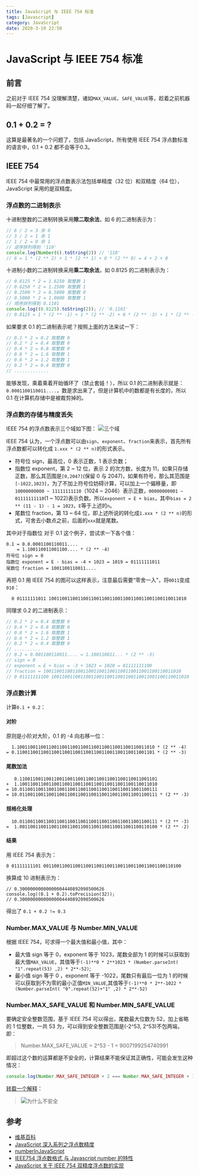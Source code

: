 ```yaml
---
title: JavaScript 与 IEEE 754 标准
tags: [Javascript]
category: JavaScript
date: 2020-3-19 22:50
---
```

# JavaScript 与 IEEE 754 标准

## 前言
之前对于 IEEE 754 没理解清楚，诸如`MAX_VALUE`、`SAFE_VALUE`等，趁着之前机器码一起仔细了解了。

## 0.1 + 0.2 = ?
这算是最著名的一个问题了，包括 JavaScript，所有使用 IEEE 754 浮点数标准的语言中，0.1 + 0.2 都不会等于0.3。

## IEEE 754
IEEE 754 中最常用的浮点数表示法包括单精度（32 位）和双精度（64 位），JavaScript 采用的是双精度。

### 浮点数的二进制表示
十进制整数的二进制转换采用**除二取余法**，如 6 的二进制表示为：
```javascript
// 6 / 2 = 3 余 0
// 3 / 2 = 1 余 1
// 1 / 2 = 0 余 1
// 逆序排列得到 '110'
console.log(Number(6).toString(2)) // '110'
// 6 = 1 * (2 ** 2) + 1 * (2 ** 1) + 0 * (2 ** 0) = 4 + 2 + 0
```
十进制小数的二进制转换采用**乘二取余法**，如 0.8125 的二进制表示为：
```javascript
// 0.8125 * 2 = 1.6250 取整数 1
// 0.6250 * 2 = 1.2500 取整数 1
// 0.2500 * 2 = 0.5000 取整数 0
// 0.5000 * 2 = 1.0000 取整数 1
// 顺序排列得到 0.1101
console.log((0.8125).toString(2)); // '0.1101'
// 0.8125 = 1 * (2 ** -1) + 1 * (2 ** -2) + 0 * (2 ** -3) + 1 * (2 ** -4)
```

如果要求 0.1 的二进制表示呢？按照上面的方法来试一下：
```javascript
// 0.1 * 2 = 0.2 取整数 0
// 0.2 * 2 = 0.4 取整数 0
// 0.4 * 2 = 0.8 取整数 0
// 0.8 * 2 = 1.6 取整数 1
// 0.6 * 2 = 1.2 取整数 1
// 0.2 * 2 = 0.4 取整数 0
// .............
```
能够发现，乘着乘着开始循环了（禁止套娃！），所以 0.1 的二进制表示就是：`0.0001100110011....`，数是求出来了，但是计算机中的数都是有长度的，所以 0.1 在计算机存储中是被裁剪掉的。

### 浮点数的存储与精度丢失
IEEE 754 的浮点数表示三个域如下图：
![三个域](https://static.gongfangwen.com/2020-03-19-2880px-General_floating_point_frac.svg.png)

IEEE 754 认为，一个浮点数可以由`sign`、`exponent`、`fraction`来表示，首先所有浮点数都可以转化成 `1.xxx * (2 ** n)`的形式表示。
 - 符号位 sign，最高位，0 表示正数，1 表示负数；
 - 指数位 exponent，第 2 ~ 12 位，表示 2 的次方数，长度为 11，如果只存储正数，那么其范围是`[0,2047]`(保留 0 与 2047)，如果有符号，那么其范围是`[-1022,1023]`，为了不加上符号位妨碍计算，可以加上一个偏移量，即 `10000000000 ~ 11111111110`（1024 ~ 2046）表示正数，`00000000001 ~ 01111111110`(1 ~ 1022)表示负数。所以`exponent = E + bias`，其中`bias = 2 ** (11 - 1) - 1 = 1023`，`E`等于上述的`n`。
 - 尾数位 fraction，第 13 ~ 64 位，即上述所说的转化成`1.xxx * (2 ** n)`的形式，可舍去小数点之前，后面的`xxx`就是尾数。

其中对于指数位
对于 0.1 这个例子，尝试求一下各个值：
```
0.1 = 0.0.0001100110011....
    = 1.100110011001100.... * (2 ** -4)
符号位 sign = 0
指数位 exponent = E - bias = -4 + 1023 = 1019 = 01111111011
尾数位 fraction = 1001100110011....
```
再把 0.1 用 IEEE 754 的图可以这样表示，注意最后需要“零舍一入”，将`0011`变成`010`：
```
  0 01111111011 1001100110011001100110011001100110011001100110011010
```
同理求 0.2 的二进制表示：
```javascript
// 0.2 * 2 = 0.4 取整数 0
// 0.4 * 2 = 0.8 取整数 0
// 0.8 * 2 = 1.6 取整数 1
// 0.6 * 2 = 1.2 取整数 1
// 0.2 * 2 = 0.4 取整数 0
// ..........
// 0.2 = 0.001100110011.... = 1.100110011... * (2 ** -3)
// sign = 0
// exponent = E + bias = -3 + 1023 = 1020 = 01111111100
// fraction = 1001100110011001100110011001100110011001100110011010
// 0 01111111100 1001100110011001100110011001100110011001100110011010
```

### 浮点数计算
计算`0.1 + 0.2`：
#### 对阶
原则是小阶对大阶，0.1 的 -4 向右移一位：
```
  1.1001100110011001100110011001100110011001100110011010 * (2 ** -4)
= 0.1100110011001100110011001100110011001100110011001101 * (2 ** -3)
```
#### 尾数加法
```
   0.1100110011001100110011001100110011001100110011001101
+  1.1001100110011001100110011001100110011001100110011010
= 10.0110011001100110011001100110011001100110011001100111
= 10.0110011001100110011001100110011001100110011001100111 * (2 ** -3)
```
#### 规格化处理
```
  10.0110011001100110011001100110011001100110011001100111 * (2 ** -3)
=  1.0011001100110011001100110011001100110011001100110100 * (2 ** -2)
```
#### 结果
用 IEEE 754 表示为：
```
0 01111111101 0011001100110011001100110011001100110011001100110100
```
换算成 10 进制表示为：
```
// 0.30000000000000004440892098500626
console.log((0.1 + 0.2).toPrecision(32));
// 0.30000000000000004440892098500626
```

得出了 `0.1 + 0.2 != 0.3`

### Number.MAX_VALUE 与 Number.MIN_VALUE
根据 IEEE 754，可求得一个最大值和最小值，其中：
- 最大值 sign 等于 0，exponent 等于 1023，尾数全部为 1 的时候可以获取到最大值`MAX_VALUE`，其值等于`(-1)**0 * 2**1023 * (Number.parseInt( "1".repeat(53) ,2) * 2**-52)`;
- 最小值 sign 等于 0 ，exponent 等于 -1022，尾数只有最后一位为 1 的时候可以获取到不为零的最小正值`MIN_VALUE`,其值等于`(-1)**0 * 2**-1022 * (Number.parseInt( "0".repeat(52)+"1" ,2) * 2**-52)`

### Number.MAX_SAFE_VALUE 和 Number.MIN_SAFE_VALUE
要确定安全整数范围，基于 IEEE 754 可以得出，尾数最大位数为 52，加上省略的 1 位整数，一共 53 为，可以得到安全整数范围是(-2^53, 2^53)不包两端，即：
> Number.MAX_SAFE_VALUE = 2^53 - 1 = 9007199254740991


即超过这个数的运算都是不安全的，计算结果不能保证其正确性，可能会发生这种情况：
```javascript
console.log(Number.MAX_SAFE_INTEGER + 2 === Number.MAX_SAFE_INTEGER + 1); // true
```
[转载一个解释]()：
> ![为什么不安全](https://static.gongfangwen.com/2020-03-19-15846295776451.jpg)



## 参考
- [维基百科](https://zh.wikipedia.org/wiki/IEEE_754)
- [JavaScript 深入系列之浮点数精度](https://zhuanlan.zhihu.com/p/113493572)
- [numberInJavaScript](http://www.yangshengdonghome.com/2016/06/19/numberInJavaScript/)
- [IEEE754 浮点数格式 与 Javascript number 的特性](https://segmentfault.com/a/1190000008268668)
- [JavaScript 关于 IEEE 754 双精度浮点数的实现](https://blog.windstone.cc/front-end/js/data-structure/number/js-number-implementation.html)